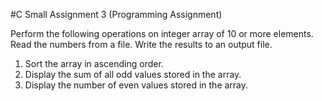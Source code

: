 #C Small  Assignment 3 (Programming Assignment)

Perform the following operations on integer array of 10 or more elements. Read the numbers from a file. Write the results to an output file.
1. Sort the array in ascending order. 
2. Display the sum of all odd values stored in the array. 
3. Display the number of even values stored in the array. 
